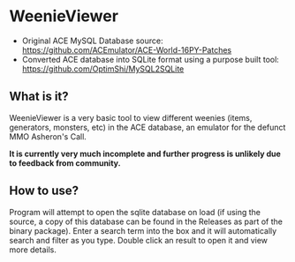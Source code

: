 # WeenieViewer

* Original ACE MySQL Database source: https://github.com/ACEmulator/ACE-World-16PY-Patches
* Converted ACE database into SQLite format using a purpose built tool: https://github.com/OptimShi/MySQL2SQLite

## What is it?

WeenieViewer is a very basic tool to view different weenies (items, generators, monsters, etc) in the ACE database, an emulator for the defunct MMO Asheron's Call.

**It is currently very much incomplete and further progress is unlikely due to feedback from community.**

## How to use?

Program will attempt to open the sqlite database on load (if using the source, a copy of this database can be found in the Releases as part of the binary package). Enter a search term into the box and it will automatically search and filter as you type. Double click an result to open it and view more details.
